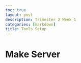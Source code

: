 ```yaml
---
toc: true
layout: post
description: Trimester 2 Week 1 
categories: [markdown]
title: Tools Setup
---
```


# Make Server 

